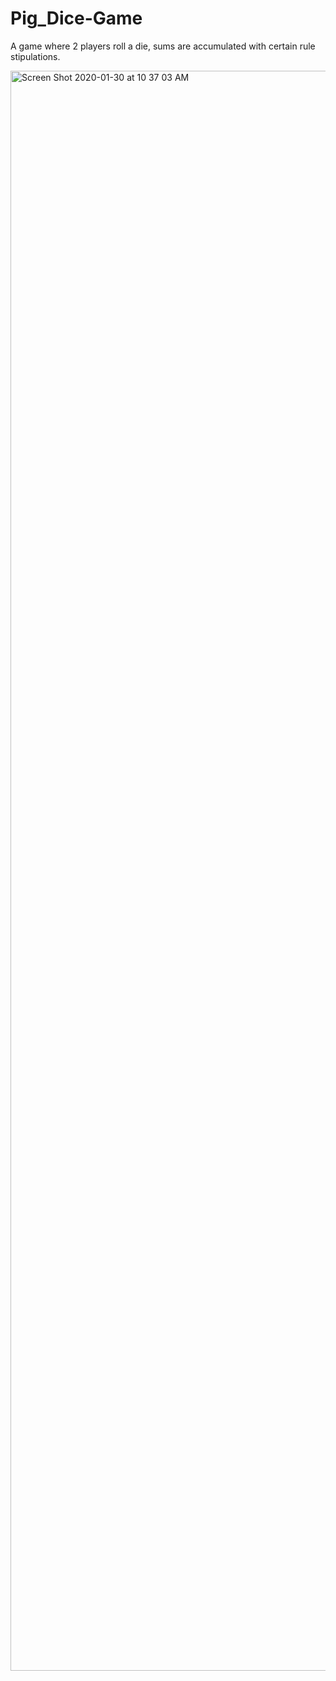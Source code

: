 # Pig_Dice-Game
A game where 2 players roll a die, sums are accumulated with certain rule stipulations. 


<img width="2560" alt="Screen Shot 2020-01-30 at 10 37 03 AM" src="https://user-images.githubusercontent.com/9637712/73479442-df3b4380-434c-11ea-8248-285afd37a639.png">

